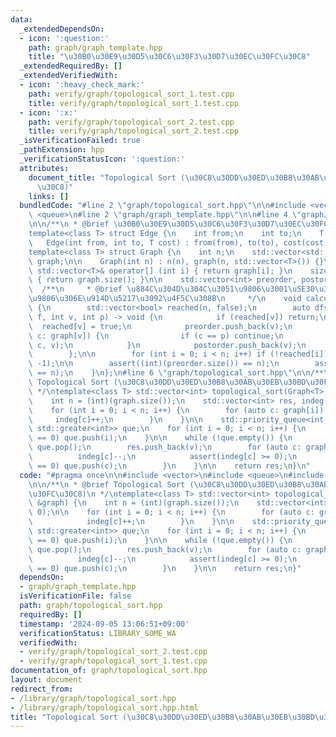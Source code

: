 ```yaml
---
data:
  _extendedDependsOn:
  - icon: ':question:'
    path: graph/graph_template.hpp
    title: "\u30B0\u30E9\u30D5\u30C6\u30F3\u30D7\u30EC\u30FC\u30C8"
  _extendedRequiredBy: []
  _extendedVerifiedWith:
  - icon: ':heavy_check_mark:'
    path: verify/graph/topological_sort_1.test.cpp
    title: verify/graph/topological_sort_1.test.cpp
  - icon: ':x:'
    path: verify/graph/topological_sort_2.test.cpp
    title: verify/graph/topological_sort_2.test.cpp
  _isVerificationFailed: true
  _pathExtension: hpp
  _verificationStatusIcon: ':question:'
  attributes:
    document_title: "Topological Sort (\u30C8\u30DD\u30ED\u30B8\u30AB\u30EB\u30BD\u30FC\
      \u30C8)"
    links: []
  bundledCode: "#line 2 \"graph/topological_sort.hpp\"\n\n#include <vector>\n#include\
    \ <queue>\n#line 2 \"graph/graph_template.hpp\"\n\n#line 4 \"graph/graph_template.hpp\"\
    \n\n/**\n * @brief \u30B0\u30E9\u30D5\u30C6\u30F3\u30D7\u30EC\u30FC\u30C8\n */\n\
    template<class T> struct Edge {\n    int from;\n    int to;\n    T cost;\n\n \
    \   Edge(int from, int to, T cost) : from(from), to(to), cost(cost) {}\n};\n\n\
    template<class T> struct Graph {\n    int n;\n    std::vector<std::vector<T>>\
    \ graph;\n\n    Graph(int n) : n(n), graph(n, std::vector<T>()) {}\n    inline\
    \ std::vector<T>& operator[] (int i) { return graph[i]; }\n    size_t size() const\
    \ { return graph.size(); }\n\n    std::vector<int> preorder, postorder;\n\n  \
    \  /**\n     * @brief \u884C\u304D\u304C\u3051\u9806\u3001\u5E30\u308A\u304C\u3051\
    \u9806\u306E\u914D\u5217\u3092\u4F5C\u308B\n     */\n    void calculateOrder()\
    \ {\n        std::vector<bool> reached(n, false);\n        auto dfs = [&](auto\
    \ f, int v, int p) -> void {\n            if (reached[v]) return;\n          \
    \  reached[v] = true;\n            preorder.push_back(v);\n            for (auto\
    \ c: graph[v]) {\n                if (c == p) continue;\n                f(f,\
    \ c, v);\n            }\n            postorder.push_back(v);\n            return;\n\
    \        };\n\n        for (int i = 0; i < n; i++) if (!reached[i]) dfs(dfs, i,\
    \ -1);\n\n        assert((int)(preorder.size()) == n);\n        assert((int)(postorder.size())\
    \ == n);\n    }\n};\n#line 6 \"graph/topological_sort.hpp\"\n\n/**\n * @brief\
    \ Topological Sort (\u30C8\u30DD\u30ED\u30B8\u30AB\u30EB\u30BD\u30FC\u30C8)\n\
    \ */\ntemplate<class T> std::vector<int> topological_sort(Graph<T> &graph) {\n\
    \    int n = (int)(graph.size());\n    std::vector<int> res, indeg(n, 0);\n\n\
    \    for (int i = 0; i < n; i++) {\n        for (auto c: graph[i]) {\n       \
    \     indeg[c]++;\n        }\n    }\n\n    std::priority_queue<int, std::vector<int>,\
    \ std::greater<int>> que;\n    for (int i = 0; i < n; i++) {\n        if (indeg[i]\
    \ == 0) que.push(i);\n    }\n\n    while (!que.empty()) {\n        auto v = que.top();\
    \ que.pop();\n        res.push_back(v);\n        for (auto c: graph[v]) {\n  \
    \          indeg[c]--;\n            assert(indeg[c] >= 0);\n            if (indeg[c]\
    \ == 0) que.push(c);\n        }\n    }\n\n    return res;\n}\n"
  code: "#pragma once\n\n#include <vector>\n#include <queue>\n#include \"graph_template.hpp\"\
    \n\n/**\n * @brief Topological Sort (\u30C8\u30DD\u30ED\u30B8\u30AB\u30EB\u30BD\
    \u30FC\u30C8)\n */\ntemplate<class T> std::vector<int> topological_sort(Graph<T>\
    \ &graph) {\n    int n = (int)(graph.size());\n    std::vector<int> res, indeg(n,\
    \ 0);\n\n    for (int i = 0; i < n; i++) {\n        for (auto c: graph[i]) {\n\
    \            indeg[c]++;\n        }\n    }\n\n    std::priority_queue<int, std::vector<int>,\
    \ std::greater<int>> que;\n    for (int i = 0; i < n; i++) {\n        if (indeg[i]\
    \ == 0) que.push(i);\n    }\n\n    while (!que.empty()) {\n        auto v = que.top();\
    \ que.pop();\n        res.push_back(v);\n        for (auto c: graph[v]) {\n  \
    \          indeg[c]--;\n            assert(indeg[c] >= 0);\n            if (indeg[c]\
    \ == 0) que.push(c);\n        }\n    }\n\n    return res;\n}"
  dependsOn:
  - graph/graph_template.hpp
  isVerificationFile: false
  path: graph/topological_sort.hpp
  requiredBy: []
  timestamp: '2024-09-05 13:06:51+09:00'
  verificationStatus: LIBRARY_SOME_WA
  verifiedWith:
  - verify/graph/topological_sort_2.test.cpp
  - verify/graph/topological_sort_1.test.cpp
documentation_of: graph/topological_sort.hpp
layout: document
redirect_from:
- /library/graph/topological_sort.hpp
- /library/graph/topological_sort.hpp.html
title: "Topological Sort (\u30C8\u30DD\u30ED\u30B8\u30AB\u30EB\u30BD\u30FC\u30C8)"
---
```

